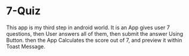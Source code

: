 # 7-Quiz
This app is my third step in android world.
It is an App gives user 7 questions, then User answers all of them,
then submit the answer Using <Submit> Button.
then the App Calculates the score out of 7, and preview it within Toast Message.

